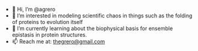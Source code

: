 - 👋 Hi, I’m @agrero
- 👀 I’m interested in modeling scientific chaos in things such as the folding of proteins to evolution itself
- 🌱 I’m currently learning about the biophysical basis for ensemble epistasis in protein structures.
- 📫 Reach me at: thegrero@gmail.com

